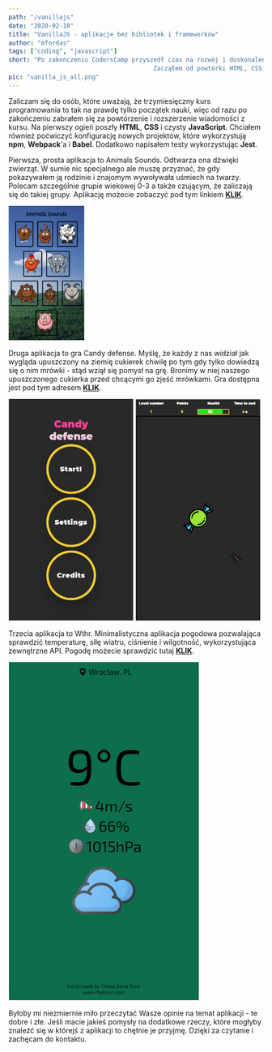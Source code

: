 ```yaml
--- 
path: "/vanillajs"
date: "2020-02-18"
title: "VanillaJS - aplikacje bez bibliotek i frameworków"
author: "mfordas"
tags: ["coding", "javascript"]
short: "Po zakończeniu CodersCamp przyszedł czas na rozwój i doskonalenie umiejętności zdobytych na kursie.
                                        Zacząłem od powtórki HTML, CSS i czystego JavaScript."
pic: "vanilla_js_all.png"
---
```


<div>
                                <p>Zaliczam się do osób, które uważają, że trzymiesięczny kurs programowania to tak na
                                    prawdę tylko początek nauki, więc od razu po zakończeniu zabrałem się za powtórzenie
                                    i rozszerzenie wiadomości z kursu. Na pierwszy ogień poszły <b>HTML</b>, <b>CSS</b> i czysty
                                    <b>JavaScript</b>. Chciałem również poćwiczyć konfigurację nowych projektów, które
                                    wykorzystują <b>npm</b>, <b>Webpack</b>'a i <b>Babel</b>. Dodatkowo napisałem testy wykorzystując <b>Jest</b>.
                                </p>
                                <p>Pierwsza, prosta aplikacja to Animals Sounds. Odtwarza ona dźwięki zwierząt. W sumie
                                    nic specjalnego ale muszę przyznać, że gdy pokazywałem ją rodzinie i znajomym
                                    wywoływała uśmiech na twarzy. Polecam szczególnie grupie wiekowej 0-3 a także czującym, że
                                    zaliczają się do takiej grupy. Aplikację możecie zobaczyć pod tym linkiem <a
                                        href="https://fordas.pl/animals_sounds/Animals_sounds"
                                        target="_blank"><b>KLIK</b></a>.</p>
                                <div class="blogPicturesContainer">
                                    <img src="../../../images/coding/animals_sounds.png" style="width:150px"
                                        /></div>
                                <p> Druga aplikacja to gra Candy defense. Myślę, że każdy z nas widział jak wygląda
                                    upuszczony na ziemię cukierek chwilę po tym gdy tylko dowiedzą się o nim mrówki -
                                    stąd wziął się pomysł na grę. Bronimy w niej naszego upuszczonego cukierka przed
                                    chcącymi go zjeść mrówkami. Gra dostępna jest pod tym adresem <a
                                        href="https://fordas.pl/CandyDefense/Candy_defense"
                                        target="_blank"><b>KLIK</b></a>.</p>
                                <div class="blogPicturesContainer">
                                    <img src="../../../images/coding/candy_defense_2.png" class="w3-hover-opacity" style="width:49%"
                                        />
                                    <img src="../../../images/coding/candy_defense.png" class="w3-hover-opacity" style="width:49%"
                                        />
                                </div>
                                <p> Trzecia aplikacja to Wthr. Minimalistyczna aplikacja pogodowa pozwalająca sprawdzić
                                    temperaturę, siłę wiatru, ciśnienie i wilgotność, wykorzystująca zewnętrzne API.
                                    Pogodę możecie sprawdzić tutaj <a href="https://fordas.pl/Wthr/Wthr"
                                        target="_blank"><b>KLIK</b></a>.
                                </p>
                                <div class="blogPicturesContainer">
                                    <img src="../../../images/coding/wthr.png"/>
                                    </div>
                                <p>Byłoby mi niezmiernie miło przeczytać Wasze opinie na temat aplikacji - te dobre i
                                    złe. Jeśli macie jakieś pomysły na dodatkowe rzeczy, które mogłyby znaleźć się w
                                    którejś z aplikacji to chętnie je przyjmę. Dzięki za czytanie i zachęcam do
                                    kontaktu.</p>
                            </div>
                           